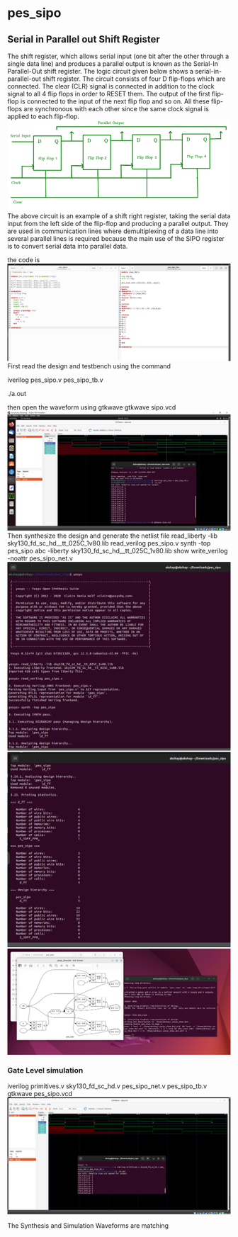 # pes_sipo

## Serial in Parallel out Shift Register

The shift register, which allows serial input (one bit after the other through a single data line) and produces a parallel output is known as the Serial-In Parallel-Out shift register. The logic circuit given below shows a serial-in-parallel-out shift register. The circuit consists of four D flip-flops which are connected. The clear (CLR) signal is connected in addition to the clock signal to all 4 flip flops in order to RESET them. The output of the first flip-flop is connected to the input of the next flip flop and so on. All these flip-flops are synchronous with each other since the same clock signal is applied to each flip-flop. 
![](https://github.com/Akshay1000101/pes_sipo/blob/main/glsscreenshots/sipoimage.png?raw=true)
The above circuit is an example of a shift right register, taking the serial data input from the left side of the flip-flop and producing a parallel output. They are used in communication lines where demultiplexing of a data line into several parallel lines is required because the main use of the SIPO register is to convert serial data into parallel data.

the code is
![](https://github.com/Akshay1000101/pes_sipo/blob/main/glsscreenshots/code%20new%20correct.PNG?raw=true)
First read the design and testbench using the command

iverilog pes_sipo.v pes_sipo_tb.v

./a.out

then open the waveform using gtkwave
gtkwave sipo.vcd
![](https://github.com/Akshay1000101/pes_sipo/blob/main/glsscreenshots/waveform.PNG?raw=true)
Then synthesize the design and generate the netlist file
read_liberty -lib sky130_fd_sc_hd__tt_025C_1v80.lib
read_verilog pes_sipo.v
synth -top pes_sipo
abc -liberty sky130_fd_sc_hd__tt_025C_1v80.lib
show
write_verilog -noattr pes_sipo_net.v
![](https://github.com/Akshay1000101/pes_sipo/blob/main/glsscreenshots/yosys%201.PNG?raw=true)
![](https://github.com/Akshay1000101/pes_sipo/blob/main/glsscreenshots/yosys%202.PNG?raw=true)
![](https://github.com/Akshay1000101/pes_sipo/blob/main/glsscreenshots/yosys%203.PNG?raw=true)

### Gate Level simulation
iverilog primitives.v sky130_fd_sc_hd.v pes_sipo_net.v pes_sipo_tb.v
gtkwave pes_sipo.vcd
![](https://github.com/Akshay1000101/pes_sipo/blob/main/glsscreenshots/gate%20level%20simulation.PNG?raw=true)

The Synthesis and Simulation Waveforms are matching